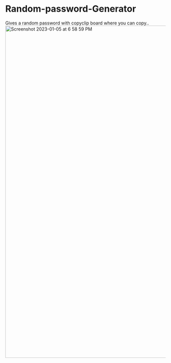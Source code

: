 # Random-password-Generator
Gives a random password  with copyclip board where you can copy..
<img width="1044" alt="Screenshot 2023-01-05 at 6 58 59 PM" src="https://user-images.githubusercontent.com/91722732/210791635-432c05d6-e9bb-4865-af1b-c66013775b33.png">
